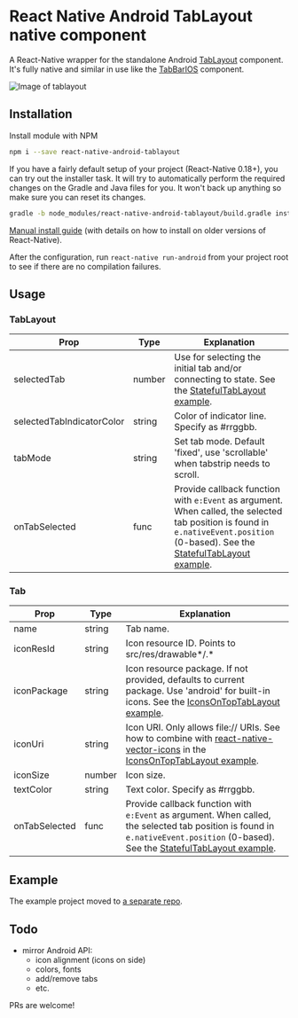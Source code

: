 # React Native Android TabLayout native component

A React-Native wrapper for the standalone Android 
[TabLayout](http://developer.android.com/reference/android/support/design/widget/TabLayout.html) component. It's fully 
native and similar in use like the [TabBarIOS](https://facebook.github.io/react-native/docs/tabbarios.html) component. 

![Image of tablayout](https://i.imgur.com/qWOWugu.gif)

## Installation

Install module with NPM

```bash
npm i --save react-native-android-tablayout
```

If you have a fairly default setup of your project (React-Native 0.18+), you can try out the installer task. 
It will try to automatically perform the required changes on the Gradle and Java files for you. It won't back up 
anything so make sure you can reset its changes.

```bash
gradle -b node_modules/react-native-android-tablayout/build.gradle install
```

[Manual install guide](docs/manual_install.md) (with details on how to install on older versions of React-Native).

After the configuration, run `react-native run-android` from your project root to see if there are no compilation
failures.

## Usage

### TabLayout

Prop                      | Type    | Explanation
---                       | ---     | ---
selectedTab               | number  | Use for selecting the initial tab and/or connecting to state. See the [StatefulTabLayout example](/AlbertBrand/react-native-android-tablayout-example/blob/master/app/StatefulTabLayout.js).
selectedTabIndicatorColor | string  | Color of indicator line. Specify as #rrggbb.
tabMode                   | string  | Set tab mode. Default 'fixed', use 'scrollable' when tabstrip needs to scroll.
onTabSelected             | func    | Provide callback function with `e:Event` as argument. When called, the selected tab position is found in `e.nativeEvent.position` (0-based). See the [StatefulTabLayout example](/AlbertBrand/react-native-android-tablayout-example/blob/master/app/StatefulTabLayout.js).

### Tab

Prop          | Type    | Explanation
---           | ---     | ---
name          | string  | Tab name.
iconResId     | string  | Icon resource ID. Points to src/res/drawable*/<iconResId>.*
iconPackage   | string  | Icon resource package. If not provided, defaults to current package. Use 'android' for built-in icons. See the [IconsOnTopTabLayout example](/AlbertBrand/react-native-android-tablayout-example/blob/master/app/IconsOnTopTabLayout.js).
iconUri       | string  | Icon URI. Only allows file:// URIs. See how to combine with [react-native-vector-icons](/oblador/react-native-vector-icons) in the [IconsOnTopTabLayout example](/AlbertBrand/react-native-android-tablayout-example/blob/master/app/IconsOnTopTabLayout.js).
iconSize      | number  | Icon size.
textColor     | string  | Text color. Specify as #rrggbb.
onTabSelected | func    | Provide callback function with `e:Event` as argument. When called, the selected tab position is found in `e.nativeEvent.position` (0-based). See the [StatefulTabLayout example](/AlbertBrand/react-native-android-tablayout-example/blob/master/app/StatefulTabLayout.js).


## Example 

The example project moved to [a separate repo](https://github.com/AlbertBrand/react-native-android-tablayout-example).

## Todo

  * mirror Android API:
    * icon alignment (icons on side)
    * colors, fonts
    * add/remove tabs
    * etc.

PRs are welcome!
  
